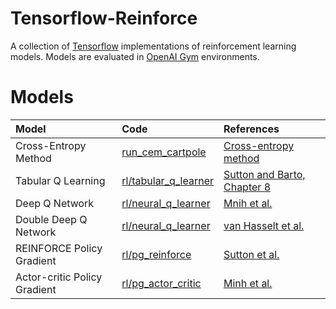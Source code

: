# Tensorflow-Reinforce
A collection of [Tensorflow](https://www.tensorflow.org) implementations of reinforcement learning models. Models are evaluated in [OpenAI Gym](https://gym.openai.com) environments.

Models
======
| Model          | Code           | References  |
|:-------------  |:-------------- |:------------|
| Cross-Entropy Method | [run_cem_cartpole](https://github.com/yukezhu/tensorflow-reinforce/blob/master/run_cem_cartpole.py) | [Cross-entropy method](https://en.wikipedia.org/wiki/Cross-entropy_method) |
| Tabular Q Learning | [rl/tabular_q_learner](https://github.com/yukezhu/tensorflow-reinforce/blob/master/rl/tabular_q_learner.py) | [Sutton and Barto, Chapter 8](http://people.inf.elte.hu/lorincz/Files/RL_2006/SuttonBook.pdf) |
| Deep Q Network | [rl/neural_q_learner](https://github.com/yukezhu/tensorflow-reinforce/blob/master/rl/neural_q_learner.py) | [Mnih et al.](http://www.nature.com/nature/journal/v518/n7540/full/nature14236.html) |
| Double Deep Q Network | [rl/neural_q_learner](https://github.com/yukezhu/tensorflow-reinforce/blob/master/rl/neural_q_learner.py) | [van Hasselt et al.](http://arxiv.org/abs/1509.06461) |
| REINFORCE Policy Gradient | [rl/pg_reinforce](https://github.com/yukezhu/tensorflow-reinforce/blob/master/rl/pg_reinforce.py) | [Sutton et al.](https://webdocs.cs.ualberta.ca/~sutton/papers/SMSM-NIPS99.pdf) |
| Actor-critic Policy Gradient | [rl/pg_actor_critic](https://github.com/yukezhu/tensorflow-reinforce/blob/master/rl/pg_actor_critic.py) | [Minh et al.](https://arxiv.org/abs/1602.01783) |
